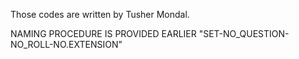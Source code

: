 Those codes are written by Tusher Mondal.

NAMING PROCEDURE IS PROVIDED EARLIER
"SET-NO_QUESTION-NO_ROLL-NO.EXTENSION"
